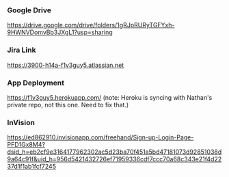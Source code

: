 ### Google Drive
https://drive.google.com/drive/folders/1gRJpRURyTGFYxh-9HWNVDomvBb3JXgL1?usp=sharing

### Jira Link
https://3900-h14a-f1v3guy5.atlassian.net

### App Deployment
https://f1v3guy5.herokuapp.com/ (note: Heroku is syncing with Nathan's private repo, not this one. Need to fix that.)

### InVision
https://ed862910.invisionapp.com/freehand/Sign-up-Login-Page-PFD1Gx8M4?dsid_h=eb2cf9e3164177962302ac5d23ba70f451a5bd47181073d92851038d9a64c91f&uid_h=956d5421432726ef71959336cdf7ccc70a68c343e21f4d2237d1f1ab1fcf7245


